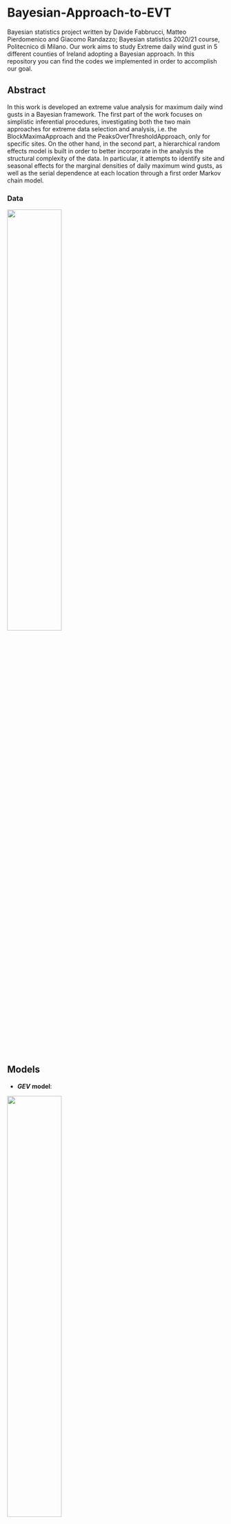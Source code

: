 # Bayesian-Approach-to-EVT
Bayesian statistics project written by Davide Fabbrucci, Matteo Pierdomenico and Giacomo Randazzo; Bayesian statistics 2020/21 course, Politecnico di Milano.
Our work aims to study Extreme daily wind gust in 5 different counties of Ireland adopting a Bayesian approach. In this repository you can find the codes we implemented in order to accomplish our goal.

## Abstract

In this work is developed an extreme value analysis for maximum daily wind gusts in a Bayesian framework.
The first part of the work focuses on simplistic inferential procedures, investigating both the two main approaches for extreme data selection and analysis, i.e. the BlockMaximaApproach and the PeaksOverThresholdApproach, only for specific sites. On the other hand, in the second part, a hierarchical random effects model is built in order to better incorporate in the analysis the structural complexity of the data. In particular, it attempts to identify site and seasonal effects for the marginal densities of daily maximum wind gusts, as well as the serial dependence at each location through a first order Markov chain model. 

### Data
<img src="https://github.com/MatteoPierdomenico/BayesianApproachToEVT/tree/main/Report/Immagini/Data.png" width="50%" height="50%">

## Models

* ***GEV*** **model**: 

<img src="https://github.com/MatteoPierdomenico/BayesianApproachToEVT/tree/main/Report/Immagini/GEV_model.png" width="50%" height="50%">

* ***GPD*** **model**: 

<img src="https://github.com/MatteoPierdomenico/BayesianApproachToEVT/tree/main/Report/Immagini/GPD_model.png" width="50%" height="50%">

* ***Hierarchical random effects*** **model**: 

<img src="https://github.com/MatteoPierdomenico/BayesianApproachToEVT/tree/main/Report/Immagini/Likelihood.png" width="50%" height="50%">

<img src="https://github.com/MatteoPierdomenico/BayesianApproachToEVT/tree/main/Report/Immagini/Hmodel.png" width="50%" height="50%">


## File system

The data analyzed are collected in the **Ireland_daily_from1990.csv** file, in the folder *Dataset*, together with a little description of the source in the **Dataset.txt** file.

In the *Report* folder is contained the *FabbrucciPierdomenicoRandazzo_report.pdf*, containing all the analysis of our work.

Codes are organized in the main folder in the following way: 

* The *BlockMaximaApproach* folder containing: 
  * **mcmc_gev_stan.R** file: it is a simple one site analysis with non-informative priors adopting the GEV model written in the **Gev.stan** file,
  * **gev_with_prior_elicitation.R** file: it considers the extrapolation, directly from a portion of data, and use of "informative" priors for the GEV model, it calls the **GEV2.stan** file;

* The *PeaksOverThresholdApproach* folder: 
  * **mcmc_gpd_jags.R** file: it corresponds to the Extreme Value analysis of our data through a Generalized Pareto distribution model, in which also the threshold is an unknown parameter of the model. The file calls the **GPD.stan** file present in the folder;

* The *HierarchicalRandomEffectsModel* folder, divided in three subfolders: 
  * the main one is the *Random effects model for sites and months* subfolder, where there is the complete analysis of the datasat written both in STAN and NIMBLE, using a GPD     to model extremes and considering a first order Markov chain to model the serial dependence in the daily wind gusts observations within every month, namely:
    * **FullHierarchicalModel_Nimble.R**: the NIMBLE version of our Hierarchical model with site and month random effects,
    * **Hierarchical_Model_Full_stan.R**: the STAN version of our Hierarchical model with site and month random effects which calls the  
      **Hierarchical_Model_Full.stan**  file;  
  
  * the other 2 subfolders correspond to preliminary steps in order to reach the more complex and complete hierarchical model for sites and months effects. In particular:
    * in the *Model the time dependence for one site* subfolder, it is implemented a preliminary simple GPD model for single sites observations, as the one in the *PeaksOverThresholdApproach* folder, with the serial dependence modelled by the first order Markov chain; 
    * in the *Random effects model for site* folder, there are both the STAN and NIMBLE implementation of a slightly more complex model, the last preliminary step, which analyzes the whole dataset, considering just the random effect for the site variation.
